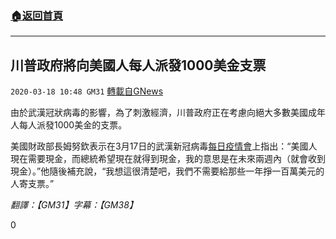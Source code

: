 ###  [:house:返回首頁](https://github.com/ourhimalayas/txt)
---

## 川普政府將向美國人每人派發1000美金支票
`2020-03-18 10:48 GM31` [轉載自GNews](https://gnews.org/zh-hant/144288/)

由於武漢冠狀病毒的影響，為了刺激經濟，川普政府正在考慮向絕大多數美國成年人每人派發1000美金的支票。

美國財政部長姆努欽表示在3月17日的武漢新冠病毒[每日疫情會](https://youtu.be/vvdjqrxSOFk)上指出：“美國人現在需要現金，而總統希望現在就得到現金，我的意思是在未來兩週內（就會收到現金）。”他隨後補充說，“我想這很清楚吧，我們不需要給那些一年掙一百萬美元的人寄支票。”

*翻譯：【GM31】字幕：【GM38】*

0
